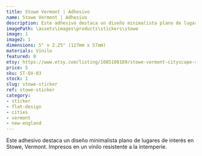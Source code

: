 ```yaml
---
title: Stowe Vermont | Adhesivo
name: Stowe Vermont | Adhesivo
description: Este adhesivo destaca un diseño minimalista plano de lugares de interés en Stowe, Vermont. Impresos en un vínilo resistente a la intemperie.
imagePath: \assets\images\products\stickers\stowe
image: 1
image2: 1
dimensions: 5" x 2.25" (127mm x 57mm)
materials: Vínilo
featured: 0
etsy: https://www.etsy.com/listing/1085108189/stowe-vermont-cityscape-sticker
price: 5
sku: ST-QV-03
stock: 1
slug: stowe-sticker
ref: stowe-sticker
category:
- sticker
- flat-design
- cities
- vermont
- new-england
---
```

Este adhesivo destaca un diseño minimalista plano de lugares de interés en Stowe, Vermont. Impresos en un vínilo resistente a la intemperie.
